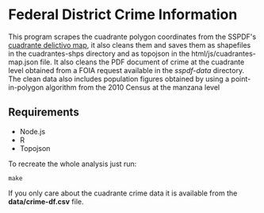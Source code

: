 Federal District Crime Information
===================================

This program scrapes the cuadrante polygon coordinates from the SSPDF's [cuadrante delictivo map](http://201.144.220.174/pid/gps/cuadrantesWeb.php?delegacionsx=10), it also cleans them and saves them as shapefiles in the cuadrantes-shps directory and as topojson in the html/js/cuadrantes-map.json file. It also cleans the PDF document of crime at the cuadrante level obtained from a FOIA request available in the _sspdf-data_ directory. The clean data also includes population figures obtained by using a point-in-polygon algorithm from the 2010 Census at the manzana level

Requirements
-----------------

* Node.js
* R
* Topojson

To recreate the whole analysis just run:

```
make
```

If you only care about the cuadrante crime data it is available from the __data/crime-df.csv__ file.
